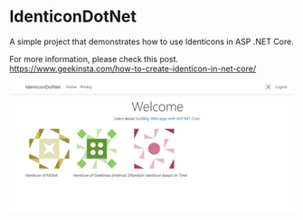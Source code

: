 # IdenticonDotNet
 A simple project that demonstrates how to use Identicons in ASP .NET Core.

 For more information, please check this post.
 https://www.geekinsta.com/how-to-create-identicon-in-net-core/

![](./screenshot.jpg)
